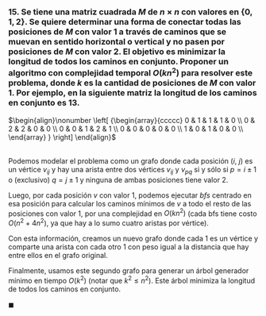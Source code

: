 ### 15. Se tiene una matriz cuadrada $M$ de $n \times n$ con valores en $\{0, 1, 2\}$. Se quiere determinar una forma de conectar todas las posiciones de $M$ con valor $1$ a través de caminos que se muevan en sentido horizontal o vertical y no pasen por posiciones de $M$ con valor $2$. El objetivo es minimizar la longitud de todos los caminos en conjunto. Proponer un algoritmo con complejidad temporal $O(kn^2)$ para resolver este problema, donde $k$ es la cantidad de posiciones de $M$ con valor $1$. Por ejemplo, en la siguiente matriz la longitud de los caminos en conjunto es $13$.

$\begin{align}\nonumber
    \left[ {\begin{array}{ccccc}
        0 & 1 & 1 & 1 & 0 \\
        0 & 2 & 2 & 0 & 0 \\
        0 & 0 & 1 & 2 & 1 \\
        0 & 0 & 0 & 0 & 0 \\
        1 & 0 & 1 & 0 & 0 \\
    \end{array} } \right]
\end{align}$

\
Podemos modelar el problema como un grafo donde cada posición $(i,\ j)$ es un vértice $v_{ij}$ y hay una arista entre dos vértices $v_{ij}$ y $v_{pq}$ si y sólo si $p = i \pm 1$ o (exclusivo) $q = j \pm 1$ y ninguna de ambas posiciones tiene valor $2$.

Luego, por cada posición $v$ con valor $1$, podemos ejecutar *bfs* centrado en esa posición para calcular los caminos mínimos de $v$ a todo el resto de las posiciones con valor $1$, por una complejidad en $O(kn^2)$ (cada bfs tiene costo $O(n^2 + 4n^2)$, ya que hay a lo sumo cuatro aristas por vértice).

Con esta información, creamos un nuevo grafo donde cada $1$ es un vértice y comparte una arista con cada otro $1$ con peso igual a la distancia que hay entre ellos en el grafo original. 

Finalmente, usamos este segundo grafo para generar un árbol generador mínimo en tiempo $O(k^2)$ (notar que $k^2 \leq n^2$). Este árbol minimiza la longitud de todos los caminos en conjunto.

$\blacksquare$
